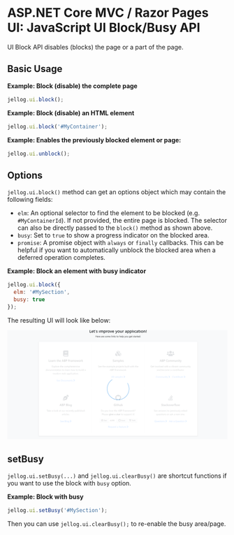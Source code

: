# ASP.NET Core MVC / Razor Pages UI: JavaScript UI Block/Busy API

UI Block API disables (blocks) the page or a part of the page.

## Basic Usage

**Example: Block (disable) the complete page**

````js
jellog.ui.block();
````

**Example: Block (disable) an HTML element**

````js
jellog.ui.block('#MyContainer');
````

**Example: Enables the previously blocked element or page:**

````js
jellog.ui.unblock();
````

## Options

`jellog.ui.block()` method can get an options object which may contain the following fields:

* `elm`: An optional selector to find the element to be blocked (e.g. `#MyContainerId`). If not provided, the entire page is blocked. The selector can also be directly passed to the `block()` method as shown above.
* `busy`: Set to `true` to show a progress indicator on the blocked area.
* `promise`: A promise object with `always` or `finally` callbacks. This can be helpful if you want to automatically unblock the blocked area when a deferred operation completes.

**Example: Block an element with busy indicator**

````js
jellog.ui.block({
  elm: '#MySection',
  busy: true
});
````

The resulting UI will look like below:

![ui-busy](../../../images/ui-busy.png)

## setBusy

`jellog.ui.setBusy(...)` and `jellog.ui.clearBusy()` are shortcut functions if you want to use the block with `busy` option.

**Example: Block with busy**

````js
jellog.ui.setBusy('#MySection');
````

Then you can use `jellog.ui.clearBusy();` to re-enable the busy area/page.